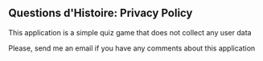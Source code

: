 ## Questions d'Histoire: Privacy Policy

This application is a simple quiz game that does not collect any user data

Please, send me an email if you have any comments about this application